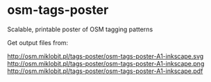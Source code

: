 osm-tags-poster
===============

Scalable, printable poster of OSM tagging patterns

Get output files from:

  http://osm.miklobit.pl/tags-poster/osm-tags-poster-A1-inkscape.svg
  http://osm.miklobit.pl/tags-poster/osm-tags-poster-A1-inkscape.png
  http://osm.miklobit.pl/tags-poster/osm-tags-poster-A1-inkscape.pdf
  

